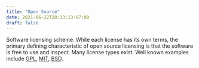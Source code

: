 ```yaml
---
title: "Open Source"
date: 2021-06-22T20:33:13-07:00
draft: false
---
```


Software licensing scheme. While each license has its own terms, the primary defining characteristic of open source licensing is that the software is free to use and inspect. Many license types exist. Well known examples include [GPL](https://en.wikipedia.org/wiki/GNU_General_Public_License), [MIT](https://opensource.org/licenses/MIT), [BSD](https://en.wikipedia.org/wiki/BSD_licenses).
